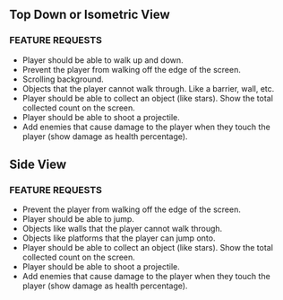 ## Top Down or Isometric View
### FEATURE REQUESTS
  - Player should be able to walk up and down.
  - Prevent the player from walking off the edge of the screen.
  - Scrolling background.
  - Objects that the player cannot walk through. Like a barrier, wall, etc.
  - Player should be able to collect an object (like stars). Show the total collected count on the screen.
  - Player should be able to shoot a projectile.
  - Add enemies that cause damage to the player when they touch the player (show damage as health percentage).


## Side View
### FEATURE REQUESTS
  - Prevent the player from walking off the edge of the screen.
  - Player should be able to jump.
  - Objects like walls that the player cannot walk through.
  - Objects like platforms that the player can jump onto.
  - Player should be able to collect an object (like stars). Show the total collected count on the screen.
  - Player should be able to shoot a projectile.
  - Add enemies that cause damage to the player when they touch the player (show damage as health percentage).

